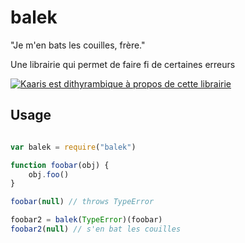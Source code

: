 # balek

"Je m'en bats les couilles, frère." 

Une librairie qui permet de faire fi de certaines erreurs

[![Kaaris est dithyrambique à propos de cette librairie](http://img.youtube.com/vi/GMvI9HG2Uk4/0.jpg)](https://www.youtube.com/watch?v=GMvI9HG2Uk4)

## Usage

```javascript

var balek = require("balek")

function foobar(obj) {
    obj.foo()
}

foobar(null) // throws TypeError

foobar2 = balek(TypeError)(foobar)
foobar2(null) // s'en bat les couilles
```